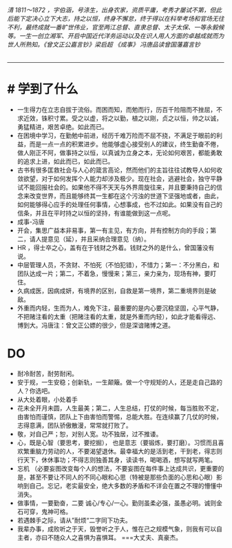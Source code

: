 
###### 清 1811～1872 ，字伯涵，号涤生，出身农家，资质平庸，考秀才屡试不第，但此后能下定决心立下大志，持之以恒，终身不懈怠，终于得以在科举考场和官场无往不利，最终成就一番旷世伟业，官至两江总督、直隶总督、太子太保、一等永毅候等。一生一创立湘军、开启中国近代洋务运动以及在识人用人方面的卓越成就而为世人所熟知。《曾文正公嘉言钞》梁启超  《成事》 冯唐品读曾国藩嘉言钞
------------

#  #  学到了什么
- 一生得力在立志自拔于流俗。而困而知，而勉而行，历百千险阻而不挫屈，不求近效，铢积寸累。受之以虚，将之以勤，植之以刚，贞之以恒，帅之以诚，勇猛精进，艰苦卓绝。如此而已。
- 在困境中学习，在勤勉中前进，经历千难万险而不屈不挠，不满足于眼前的利益，而是一点一点的积累进步。他能够虚心接受别人的建议，终生勤奋不倦，做人刚正不阿，做事持之以恒，以真诚为立身之本，无论如何艰苦，都能勇敢的追求上进，如此而已，如此而已。
- 古书有很多匡救社会与人心的箴言高论，然而他们的主旨往往试教导人如何收敛欲望，对于如何发挥个人能力却涉及极少。现在社会，逃避社会，独守平静试不能回报社会的。如果他不得不天天与外界周旋往来，并且要秉持自己的信念来改变世界，而且能够终其一生都在这个污浊的世道下坚强地或者，由此，如何能够得心应手的处理任何事情，心想事成，也不过如此。如果没有自己的信条，并且在平时持之以恒的坚持，有谁能做到这一点呢。
- 成事-冯唐
- 开会，集思广益本非易事，第一有主见，有方向，并有控制方向的手段；第二，请人提意见（延），并且采纳合理意见（纳）。
- HR ，得士卒之心，盖有在于钱财之外着。钱财之外的是什么，曾国藩没有说。
- 中层管理人员，不贪财、不怕死（不怕犯错），不惜力；第一：不分黑白，和团队达成一片；第二，不着急，慢慢来；第三，亲力亲为，现场有神，要盯住。
- 久病成医，因病成妍，有境界的区别，自救是第一境界，第二重境界则是破敌。
- 外重而内轻，生而为人，难免下注，最重要的是内心要沉稳坚固，心平气静，不把赌注看的太重（把赌注看的太重，就是外重而内轻），如此才能看得远、博到大。冯唐注：曾文正公嫖的很少，但是深谙赌博之道。
#  DO
- 耐冷耐苦，耐劳耐闲。
- 安于规，一生安稳；创新轨，一生颠簸。做一个守规矩的人，还是走自己路的人？你选吧。
-  从大处着眼，小处着手
-  花未全开月未圆，人生最美；第二，人生总结，打仗的时候，每当胜败不定，由害怕而谨慎，团队上下由害怕而警惕，总能大胜。在连续赢了几仗的时候，志得意满，团队骄傲散漫，常常就打败了。
- 敬，对自己严；恕，对别人宽。功不独居，过不推诿。
- 心，既是心智（要思考，要挖掘）， 也是意志（要锻炼，要打磨）。习惯而且喜欢繁重脑力劳动的人，不要渴望退休。最幸福大的是活到老，干到老，得志则行天下，休休事功；不得志则独善其身，读读书，喝喝酒，想写就写两笔。
- 忘机 （必要妄图改变每个人的想法，不要妄图在每件事上达成共识，更重要的是，甚至不要让不同人的不同心眼和心思（特被是那些负面的心思和心眼）影响到自己。忘记，老实最安全，绝大多数的矛盾和不详会在置之不理的懵懂中消失。
- 做事情，一要勤奋，二要 诚心/专心/一心。勤则虽柔必强，虽愚必明。诚则金石可穿，鬼神可格。
- 若遇棘手之际，请从”耐烦“二字同下功夫。
- 我辈办事，成败听之于天，毁誉听之于人，惟在己之规模气象，则我有可以自主者，亦曰不随众人之喜惧为喜惧耳。 ===大丈夫、真豪杰。